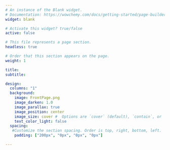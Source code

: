 ```yaml
---
# An instance of the Blank widget.
# Documentation: https://wowchemy.com/docs/getting-started/page-builder/
widget: blank

# Activate this widget? true/false
active: false

# This file represents a page section.
headless: true

# Order that this section appears on the page.
weight: 1

title: 
subtitle:

design:
  columns: "1"
  background:
    image: FrontPage.png
    image_darken: 1.0
    image_parallax: true
    image_position: center
    image_size: cover #  Options are `cover` (default), `contain`, or `actual` size.
    text_color_light: false
  spacing:
   #Customize the section spacing. Order is top, right, bottom, left.
    padding: ["200px", "0px", "0px", "0px"]

---
```



